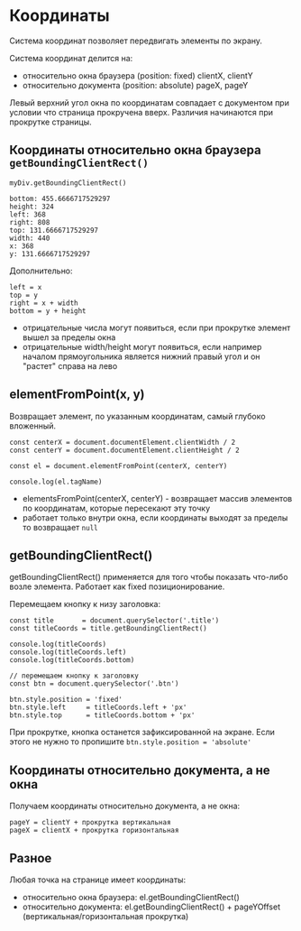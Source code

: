 # Координаты
Система координат позволяет передвигать элементы по экрану.

Система координат делится на:
- относительно окна браузера (position: fixed) clientX, clientY
- относительно документа (position: absolute) pageX, pageY

Левый верхний угол окна по координатам совпадает с документом при условии что страница прокручена вверх. Различия начинаются при прокрутке страницы.

## Координаты относительно окна браузера `getBoundingClientRect()`

    myDiv.getBoundingClientRect()

    bottom: 455.6666717529297
    height: 324
    left: 368
    right: 808
    top: 131.6666717529297
    ​width: 440
    x: 368
    y: 131.6666717529297

Дополнительно:

    left = x
    top = y
    right = x + width
    bottom = y + height

- отрицательные числа могут появиться, если при прокрутке элемент вышел за пределы окна
- отрицательные width/height могут появиться, если например началом прямоугольника является нижний правый угол и он "растет" справа на лево

## elementFromPoint(x, y)
Возвращает элемент, по указанным координатам, самый глубоко вложенный.

    const centerX = document.documentElement.clientWidth / 2
    const centerY = document.documentElement.clientHeight / 2

    const el = document.elementFromPoint(centerX, centerY)

    console.log(el.tagName)

- elementsFromPoint(centerX, centerY) - возвращает массив элементов по координатам, которые пересекают эту точку
- работает только внутри окна, если координаты выходят за пределы то возвращает `null`

## getBoundingClientRect()
getBoundingClientRect() применяется для того чтобы показать что-либо возле элемента. Работает как fixed позиционирование.

Перемещаем кнопку к низу заголовка:

    const title       = document.querySelector('.title')
    const titleCoords = title.getBoundingClientRect()

    console.log(titleCoords)
    console.log(titleCoords.left)
    console.log(titleCoords.bottom)

    // перемещаем кнопку к заголовку
    const btn = document.querySelector('.btn')

    btn.style.position = 'fixed'
    btn.style.left     = titleCoords.left + 'px'
    btn.style.top      = titleCoords.bottom + 'px'

При прокрутке, кнопка останется зафиксированной на экране. Если этого не нужно то пропишите `btn.style.position = 'absolute'`

## Координаты относительно документа, а не окна
Получаем координаты относительно документа, а не окна:

    pageY = clientY + прокрутка вертикальная
    pageX = clientX + прокрутка горизонтальная

## Разное
Любая точка на странице имеет координаты:
- относительно окна браузера: el.getBoundingClientRect()
- относительно документа: el.getBoundingClientRect() + pageYOffset (вертикальная/горизонтальная прокрутка)
